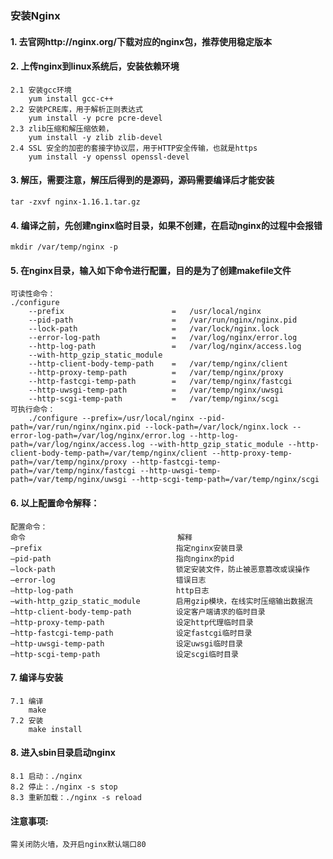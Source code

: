 ### 安装Nginx

#### 1. 去官网http://nginx.org/下载对应的nginx包，推荐使用稳定版本

#### 2. 上传nginx到linux系统后，安装依赖环境

```
2.1 安装gcc环境
	yum install gcc-c++
2.2 安装PCRE库，用于解析正则表达式
	yum install -y pcre pcre-devel
2.3 zlib压缩和解压缩依赖，
	yum install -y zlib zlib-devel
2.4 SSL 安全的加密的套接字协议层，用于HTTP安全传输，也就是https
	yum install -y openssl openssl-devel
```

#### 3. 解压，需要注意，解压后得到的是源码，源码需要编译后才能安装

```
tar -zxvf nginx-1.16.1.tar.gz
```

#### 4. 编译之前，先创建nginx临时目录，如果不创建，在启动nginx的过程中会报错

```
mkdir /var/temp/nginx -p
```

#### 5. 在nginx目录，输入如下命令进行配置，目的是为了创建makefile文件

```
可读性命令：
./configure	
    --prefix 						=	/usr/local/nginx 
    --pid-path						=	/var/run/nginx/nginx.pid 
    --lock-path						=	/var/lock/nginx.lock 
    --error-log-path				=	/var/log/nginx/error.log 
    --http-log-path					=	/var/log/nginx/access.log 
    --with-http_gzip_static_module 
    --http-client-body-temp-path	=	/var/temp/nginx/client 
    --http-proxy-temp-path			=	/var/temp/nginx/proxy 
    --http-fastcgi-temp-path		=	/var/temp/nginx/fastcgi	
    --http-uwsgi-temp-path			=	/var/temp/nginx/uwsgi 
    --http-scgi-temp-path			=	/var/temp/nginx/scgi
可执行命令：
	./configure --prefix=/usr/local/nginx --pid-path=/var/run/nginx/nginx.pid --lock-path=/var/lock/nginx.lock --error-log-path=/var/log/nginx/error.log --http-log-path=/var/log/nginx/access.log --with-http_gzip_static_module --http-client-body-temp-path=/var/temp/nginx/client --http-proxy-temp-path=/var/temp/nginx/proxy --http-fastcgi-temp-path=/var/temp/nginx/fastcgi	--http-uwsgi-temp-path=/var/temp/nginx/uwsgi --http-scgi-temp-path=/var/temp/nginx/scgi
```

#### 6. 以上配置命令解释：

```
配置命令：
命令									解释
–prefix								 指定nginx安装目录
–pid-path							 指向nginx的pid
–lock-path							 锁定安装文件，防止被恶意篡改或误操作
–error-log							 错误日志
–http-log-path						 http日志
–with-http_gzip_static_module		 启用gzip模块，在线实时压缩输出数据流
–http-client-body-temp-path			 设定客户端请求的临时目录
–http-proxy-temp-path				 设定http代理临时目录
–http-fastcgi-temp-path				 设定fastcgi临时目录
–http-uwsgi-temp-path				 设定uwsgi临时目录
–http-scgi-temp-path				 设定scgi临时目录
```

#### 7. 编译与安装

```
7.1 编译
	make
7.2 安装
	make install
```

#### 8. 进入sbin目录启动nginx

```
8.1 启动：./nginx
8.2	停止：./nginx -s stop
8.3 重新加载：./nginx -s reload
```

#### 注意事项:

```
需关闭防火墙，及开启nginx默认端口80
```



